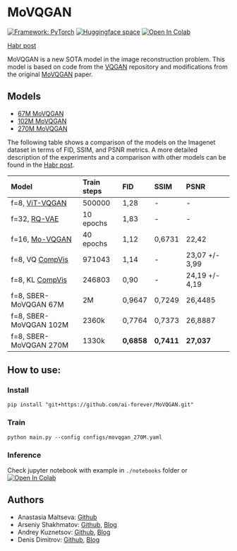 # MoVQGAN

[![Framework: PyTorch](https://img.shields.io/badge/Framework-PyTorch-orange.svg)](https://pytorch.org/) [![Huggingface space](https://img.shields.io/badge/🤗-Huggingface-yello.svg)](https://huggingface.co/ai-forever/MoVQGAN)
[![Open In Colab](https://colab.research.google.com/assets/colab-badge.svg)]()

[Habr post]()

MoVQGAN is a new SOTA model in the image reconstruction problem. This model is based on code from the [VQGAN](https://github.com/CompVis/taming-transformers) repository and modifications from the original [MoVQGAN](https://arxiv.org/pdf/2209.09002.pdf) paper.

## Models
+ [67M MoVQGAN](https://huggingface.co/ai-forever/MoVQGAN/resolve/main/movqgan_67M.ckpt)
+ [102M MoVQGAN](https://huggingface.co/ai-forever/MoVQGAN/resolve/main/movqgan_102M.ckpt)
+ [270M MoVQGAN](https://huggingface.co/ai-forever/MoVQGAN/resolve/main/movqgan_67M.ckpt)

The following table shows a comparison of the models on the Imagenet dataset in terms of FID, SSIM, and PSNR metrics. A more detailed description of the experiments and a comparison with other models can be found in the [Habr post]().

|Model|Train steps|FID|SSIM|PSNR|
|:----|:----|:----|:----|:----|
|f=8, [ViT-VQGAN](https://arxiv.org/pdf/2110.04627.pdf)|500000|1,28|-|-|
|f=32, [RQ-VAE](https://arxiv.org/pdf/2203.01941.pdf)|10 epochs|1,83|-|-|
|f=16, [Mo-VQGAN](https://arxiv.org/pdf/2209.09002.pdf)|40 epochs|1,12|0,6731|22,42|
|f=8, VQ [CompVis](https://github.com/CompVis/latent-diffusion)|971043|1,14|-|23,07 +/- 3,99|
|f=8, KL [CompVis](https://github.com/CompVis/latent-diffusion)|246803|0,90|-|24,19 +/- 4,19|
| f=8, SBER-MoVQGAN 67M | 2M | 0,9647 | 0,7249 | 26,4485 |
| f=8, SBER-MoVQGAN 102M| 2360k | 0,7764 | 0,7373 | 26,8887 |
| f=8, SBER-MoVQGAN 270M | 1330k | **0,6858** | **0,7411** | **27,037** |

## How to use:
### Install
```
pip install "git+https://github.com/ai-forever/MoVQGAN.git"
```
### Train
```
python main.py --config configs/movqgan_270M.yaml
```
### Inference
Check jupyter notebook with example in `./notebooks` folder or [![Open In Colab](https://colab.research.google.com/assets/colab-badge.svg)]()

## Authors
+ Anastasia Maltseva: [Github](https://github.com/NastyaMittseva)
+ Arseniy Shakhmatov: [Github](https://github.com/cene555), [Blog](https://t.me/gradientdip)
+ Andrey Kuznetsov: [Github](https://github.com/kuznetsoffandrey), [Blog](https://t.me/complete_ai)
+ Denis Dimitrov: [Github](https://github.com/denndimitrov), [Blog](https://t.me/dendi_math_ai)